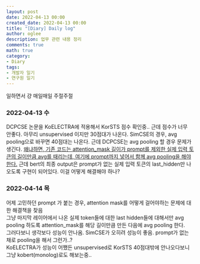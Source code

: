 ```yaml
---
layout: post
date: 2022-04-13 00:00
created_date: 2022-04-13 00:00
title: "[Diary] Daily log"
author: oglee
description: 업무 관련 내용 정리
comments: true
math: true
category:
- Diary
tags:
- 개발자 일기
- 연구원 일기
---
```


일하면서 걍 매일매일 주절주절
 <!--more-->

### 2022-04-13 수

DCPCSE 논문을 KoELECTRA에 적용해서 KorSTS 점수 확인중.. 근데 점수가 너무 안좋다. 
아무리 unsupervised 이지만 30점대가 나온다.
SimCSE의 경우, avg pooling으로 바꾸면 40점대는 나온다.
근데 DCPCSE는 avg pooling 할 경우 문제가 생긴다.
<u>왜냐하면, 기존 코드는 attention_mask 길이가 prompt를 제외한 실제 입력 토큰의 길이만큼 avg를 때리는데, 여기에 prompt까지 넣어서 함께 avg pooling을 해야한다.</u>
근데 bert의 최종 output은 prompt가 없는 실제 입력 토큰의 last_hidden만 나오도록 구현이 되어있다.
이걸 어떻게 해결해야 하나?

### 2022-04-14 목

어제 고민하던 prompt 가 붙는 경우, attention mask를 어떻게 걸어야하는 문제에 대한 해결책을 찾음<br>
그냥 마지막 레이어에서 나온 실제 token들에 대한 last hidden들에 대해서만 avg pooling 하도록 attention_mask를 해당 길이만큼 만든 다음에 avg pooling 한다.<br>
그러다보니 생각보다 성능이 안나옴. SimCSE가 오히려 성능이 좋음. prompt가 없는 채로 pooling을 해서 그런가..? <br>
KoELECTRA가 성능이 어쨌든 unsupervised로 KorSTS 40점대밖에 안나오다보니 그냥 kobert(monolog)로도 해보는중..

